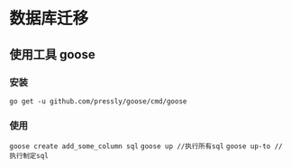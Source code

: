 # 数据库迁移
## 使用工具 goose

### 安装
`go get -u github.com/pressly/goose/cmd/goose`

### 使用
`goose create add_some_column sql`
`goose up //执行所有sql` 
`goose up-to // 执行制定sql` 